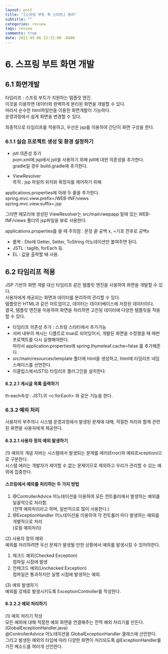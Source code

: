 ```yaml
---
layout: post
title: "[스프링 부트 퀵 스타트] 정리"
subtitle: ""
categories: review
tags: review
comments: true
date: 2021-05-06 22:32:00 -0400
---
```


# 6. 스프링 부트 화면 개발  
## 6.1 화면개발  
타임리프 : 스프링 부트가 지원하는 템플릿 엔진.  
이것을 이용하면 데이터와 완벽하게 분리된 화면을 개발할 수 있다.  
따라서 순수한 html파일만을 이용한 화면개발이 가능하다.  
운영과정에서 쉽게 화면을 변경할 수 있다.  

최종적으로 타임리프를 적용하고, 우선은 jsp를 이용하여 간단히 화면 구성을 한다.  

### 6.1.1 실습 프로젝트 생성 및 환경 설정하기  
- jstl 의존성 추가  
pom.xml에 jsp에서 jstl을 사용하기 위해 jstl에 대한 의존성을 추가한다.  
gradle일 경우 build.gradle에 추가한다.  

- ViewResolver  
목적 : jsp 파일의 위치와 확장자를 제어하기 위해  

applications.properties에 아래 두 줄을 추가한다.    
spring.mvc.view.prefix=/WEB-INF/views  
spring.mvc.view.suffix=.jsp  

그러면 메모리에 생성된 ViewResolver는 src/main/wepapp 밑에 있는 WEB-INF/views 폴더의 jsp파일을 뷰로 사용한다.  


applications.properties를 쓸 때 주의점 : 문장 끝 공백 x, =기호 전후로 공백x  

- 롬복 : Dto에 Getter, Setter, ToString 어노테이션만 붙여주면 된다.  
- JSTL : taglib, forEach 등. 
- EL : 값을 출력할 때 사용.  

## 6.2 타임리프 적용  
JSP 기반의 화면 개발 대신 타임리프 같은 템플릿 엔진을 사용하여 화면을 개발할 수 있다.  
사용자에게 제공되는 화면과 데이터를 분리하여 관리할 수 있다.  
템플릿은 HTML과 같은 마트업이고, 데이터는 데이터베이스에 저장된 데이터이다.  
결국, 템플릿 엔진을 이용하여 화면을 처리하면 고전됭 데이터에 다양한 템플릿을 적용할 수 있다.  

- 타임리프 의존성 추가 : 스프링 스타터에서 추가가능  
- 서버 내부의 캐시는 디폴트로 true로 되어있어서, 개발된 화면을 수정했을 때 매번 프로젝트를 다시 실행해야한다.  
따라서 application.properties에 spring.thymeleaf.cache=false 를 추가해준다.     
- src/main/resources/template 폴더에 html을 생성하고, html에 타임리프 네임스페이스를 선언한다.  
- 이클립스에서(STS)  타임리프 플러그인을 설치한다.  
#### 6.2.2.1  게시글 목록 출력하기      
th:each속성 : JSTL의 <c:forEach> 와 같은 기능을 한다. 

### 6.3.2 예외 처리  
사용자의 부주의나 시스템 운영과정에서 발생된 문제에 대해, 적절한 처리와 함께 관련된 화면을 사용자에게  제공한다.  
#### 6.3.2.1 사용자 정의 예외 발생하기
(1) 예외의 개념
자바는 시스템에서 발생되는 문제를 에러(Error)와 예외(Exception)으로 구분한다.  
시스템 에러는 개발자가 제어할 수 없는 문제이므로 제외하고 우리가 관리할 수 있는 예외에 집중한다.  

#### 스프링에서 예외를 처리하는 두 가지 방법 
1. @ControllerAdvice 어노테이션을 이용하여 모든 컨트롤러에서 발생하는 예외를 일괄적으로 처리함.  
   (전역 예외처리라고 하며, 일반적으로 많이 사용한다.)  
2. @ExceptionHandler 어노테이션을 이용하여 각 컨트롤러 마다 발생하는 예외를 개별적으로 처리  
   (로컬 예외처리)  


(2) 사용자 정의 예외  
예외를 처리하려면 우선 문제가 발생될 만한 상황에서 예외를 발생시킬 수 있어야한다.  
1. 체크드 예외(Checked Exception)  
   컴파일 시점에 발생  
2. 언체크드 예외(Unchecked Exception)  
    컴파일은 통과하지만 실행 시점에 발생하는 예외.  

(3) 예외 발생하기  
예외를 강제로 발생시키도록 ExceptionController를 작성한다.  

#### 6.3.2.2 예외 처리하기  
(1) 예외 처리기 작성  
모든 예외에 대해 적절한 예외 화면을 연결해주는 전역 예외 처리기를 만든다. (GlobalExceptionHandler.java)  
@ControllerAdvice 어노테이션을 GlobalExceptionHandler 클래스에 선언한다.  
그리고 발생된 예외의 타입에 따라 다양한 화면이 처리되도록 @ExceptionHandler를 가진 메소드를 여러개 선언한다.  



